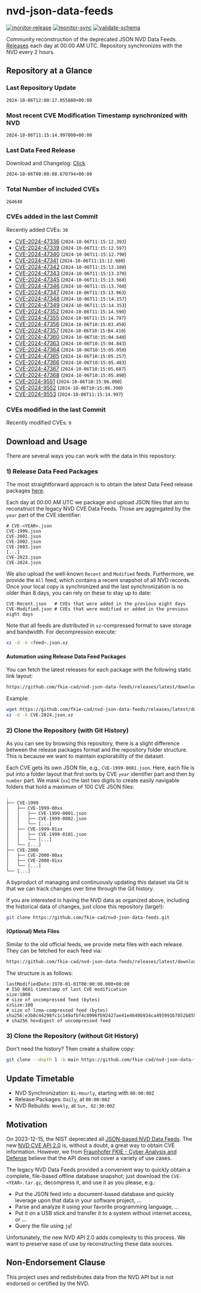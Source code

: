 # nvd-json-data-feeds

[![monitor-release](https://github.com/fkie-cad/nvd-json-data-feeds/actions/workflows/monitor_release.yml/badge.svg)](https://github.com/fkie-cad/nvd-json-data-feeds/actions/workflows/monitor_release.yml)
[![monitor-sync](https://github.com/fkie-cad/nvd-json-data-feeds/actions/workflows/monitor_sync.yml/badge.svg)](https://github.com/fkie-cad/nvd-json-data-feeds/actions/workflows/monitor_sync.yml)
[![validate-schema](https://github.com/fkie-cad/nvd-json-data-feeds/actions/workflows/validate_schema.yml/badge.svg)](https://github.com/fkie-cad/nvd-json-data-feeds/actions/workflows/validate_schema.yml)

Community reconstruction of the deprecated JSON NVD Data Feeds.
[Releases](https://github.com/fkie-cad/nvd-json-data-feeds/releases/latest) each day at 00:00 AM UTC.
Repository synchronizes with the NVD every 2 hours.

## Repository at a Glance

### Last Repository Update

```plain
2024-10-06T12:00:17.055880+00:00
```

### Most recent CVE Modification Timestamp synchronized with NVD

```plain
2024-10-06T11:15:14.997000+00:00
```

### Last Data Feed Release

Download and Changelog: [Click](https://github.com/fkie-cad/nvd-json-data-feeds/releases/latest)

```plain
2024-10-06T00:00:08.670794+00:00
```

### Total Number of included CVEs

```plain
264640
```

### CVEs added in the last Commit

Recently added CVEs: `30`

- [CVE-2024-47336](CVE-2024/CVE-2024-473xx/CVE-2024-47336.json) (`2024-10-06T11:15:12.393`)
- [CVE-2024-47339](CVE-2024/CVE-2024-473xx/CVE-2024-47339.json) (`2024-10-06T11:15:12.597`)
- [CVE-2024-47340](CVE-2024/CVE-2024-473xx/CVE-2024-47340.json) (`2024-10-06T11:15:12.790`)
- [CVE-2024-47341](CVE-2024/CVE-2024-473xx/CVE-2024-47341.json) (`2024-10-06T11:15:12.980`)
- [CVE-2024-47342](CVE-2024/CVE-2024-473xx/CVE-2024-47342.json) (`2024-10-06T11:15:13.180`)
- [CVE-2024-47343](CVE-2024/CVE-2024-473xx/CVE-2024-47343.json) (`2024-10-06T11:15:13.370`)
- [CVE-2024-47345](CVE-2024/CVE-2024-473xx/CVE-2024-47345.json) (`2024-10-06T11:15:13.560`)
- [CVE-2024-47346](CVE-2024/CVE-2024-473xx/CVE-2024-47346.json) (`2024-10-06T11:15:13.760`)
- [CVE-2024-47347](CVE-2024/CVE-2024-473xx/CVE-2024-47347.json) (`2024-10-06T11:15:13.963`)
- [CVE-2024-47348](CVE-2024/CVE-2024-473xx/CVE-2024-47348.json) (`2024-10-06T11:15:14.157`)
- [CVE-2024-47349](CVE-2024/CVE-2024-473xx/CVE-2024-47349.json) (`2024-10-06T11:15:14.353`)
- [CVE-2024-47352](CVE-2024/CVE-2024-473xx/CVE-2024-47352.json) (`2024-10-06T11:15:14.590`)
- [CVE-2024-47355](CVE-2024/CVE-2024-473xx/CVE-2024-47355.json) (`2024-10-06T11:15:14.797`)
- [CVE-2024-47356](CVE-2024/CVE-2024-473xx/CVE-2024-47356.json) (`2024-10-06T10:15:03.450`)
- [CVE-2024-47357](CVE-2024/CVE-2024-473xx/CVE-2024-47357.json) (`2024-10-06T10:15:04.410`)
- [CVE-2024-47360](CVE-2024/CVE-2024-473xx/CVE-2024-47360.json) (`2024-10-06T10:15:04.640`)
- [CVE-2024-47363](CVE-2024/CVE-2024-473xx/CVE-2024-47363.json) (`2024-10-06T10:15:04.843`)
- [CVE-2024-47364](CVE-2024/CVE-2024-473xx/CVE-2024-47364.json) (`2024-10-06T10:15:05.050`)
- [CVE-2024-47365](CVE-2024/CVE-2024-473xx/CVE-2024-47365.json) (`2024-10-06T10:15:05.257`)
- [CVE-2024-47366](CVE-2024/CVE-2024-473xx/CVE-2024-47366.json) (`2024-10-06T10:15:05.483`)
- [CVE-2024-47367](CVE-2024/CVE-2024-473xx/CVE-2024-47367.json) (`2024-10-06T10:15:05.687`)
- [CVE-2024-47368](CVE-2024/CVE-2024-473xx/CVE-2024-47368.json) (`2024-10-06T10:15:05.890`)
- [CVE-2024-9551](CVE-2024/CVE-2024-95xx/CVE-2024-9551.json) (`2024-10-06T10:15:06.090`)
- [CVE-2024-9552](CVE-2024/CVE-2024-95xx/CVE-2024-9552.json) (`2024-10-06T10:15:06.390`)
- [CVE-2024-9553](CVE-2024/CVE-2024-95xx/CVE-2024-9553.json) (`2024-10-06T11:15:14.997`)


### CVEs modified in the last Commit

Recently modified CVEs: `0`



## Download and Usage

There are several ways you can work with the data in this repository:

### 1) Release Data Feed Packages

The most straightforward approach is to obtain the latest Data Feed release packages [here](https://github.com/fkie-cad/nvd-json-data-feeds/releases/latest).

Each day at 00:00 AM UTC we package and upload JSON files that aim to reconstruct the legacy NVD CVE Data Feeds.
Those are aggregated by the `year` part of the CVE identifier:

```
# CVE-<YEAR>.json
CVE-1999.json
CVE-2001.json
CVE-2002.json
CVE-2003.json
[...]
CVE-2023.json
CVE-2024.json
```

We also upload the well-known `Recent` and `Modified` feeds.
Furthermore, we provide the `All` feed, which contains a recent snapshot of all NVD records.
Once your local copy is synchronized and the last synchronization is no older than 8 days, you can rely on these to stay up to date:

```plain
CVE-Recent.json   # CVEs that were added in the previous eight days
CVE-Modified.json # CVEs that were modified or added in the previous eight days
```

Note that all feeds are distributed in `xz`-compressed format to save storage and bandwidth.
For decompression execute:

```sh
xz -d -k <feed>.json.xz
```

#### Automation using Release Data Feed Packages

You can fetch the latest releases for each package with the following static link layout:

```sh
https://github.com/fkie-cad/nvd-json-data-feeds/releases/latest/download/CVE-<YEAR>.json.xz
```

Example:

```sh
wget https://github.com/fkie-cad/nvd-json-data-feeds/releases/latest/download/CVE-2024.json.xz
xz -d -k CVE-2024.json.xz
```

### 2) Clone the Repository (with Git History)

As you can see by browsing this repository, there is a slight difference between the release packages format and the repository folder structure.
This is because we want to maintain explorability of the dataset.

Each CVE gets its own JSON file, e.g., `CVE-1999-0001.json`.
Here, each file is put into a folder layout that first sorts by CVE `year` identifier part and then by `number` part.
We mask (`xx`) the last two digits to create easily navigable folders that hold a maximum of 100 CVE JSON files:

```plain
.
├── CVE-1999
│   ├── CVE-1999-00xx
│   │   ├── CVE-1999-0001.json
│   │   ├── CVE-1999-0002.json
│   │   └── [...]
│   ├── CVE-1999-01xx
│   │   ├── CVE-1999-0101.json
│   │   └── [...]
│   └── [...]
├── CVE-2000
│   ├── CVE-2000-00xx
│   ├── CVE-2000-01xx
│   └── [...]
└── [...]
```

A byproduct of managing and continuously updating this dataset via Git is that we can track changes over time through the Git history.

If you are interested in having the NVD data as organized above, including the historical data of changes, just clone this repository (large!):

```sh
git clone https://github.com/fkie-cad/nvd-json-data-feeds.git
```

#### (Optional) Meta Files

Similar to the old official feeds, we provide meta files with each release. They can be fetched for each feed via:

```sh
https://github.com/fkie-cad/nvd-json-data-feeds/releases/latest/download/CVE-<YEAR>.meta
```

The structure is as follows:

```plain
lastModifiedDate:1970-01-01T00:00:00.000+00:00                          # ISO 8601 timestamp of last CVE modification
size:1000                                                               # size of uncompressed feed (bytes)
xzSize:100                                                              # size of lzma-compressed feed (bytes)
sha256:e3b0c44298fc1c149afbf4c8996fb92427ae41e4649b934ca495991b7852b855 # sha256 hexdigest of uncompressed feed
```

### 3) Clone the Repository (without Git History)

Don't need the history? Then create a shallow copy:

```sh
git clone --depth 1 -b main https://github.com/fkie-cad/nvd-json-data-feeds.git
```


## Update Timetable

* NVD Synchronization: `Bi-Hourly`, starting with `00:00:00Z`
* Release Packages: `Daily`, at `00:00:00Z`
* NVD Rebuilds: `Weekly`, at `Sun, 02:30:00Z`


## Motivation

On 2023-12-15, the NIST deprecated all [JSON-based NVD Data Feeds](https://nvd.nist.gov/vuln/data-feeds#divRetirementBanner-1).
The new [NVD CVE API 2.0](https://nvd.nist.gov/developers/vulnerabilities) is, without a doubt, a great way to obtain CVE information.
However, we from [Fraunhofer FKIE - Cyber Analysis and Defense](https://www.fkie.fraunhofer.de/en/departments/cad.html) believe that the API does not cover a variety of use cases.

The legacy NVD Data Feeds provided a convenient way to quickly obtain a complete, file-based offline database snapshot; just download the `CVE-<YEAR>.tar.gz`, decompress it, and use it as you please, e.g.:

- Put the JSON feed into a document-based database and quickly leverage upon that data in your software project, ...
- Parse and analyze it using your favorite programming language, ...
- Put it on a USB stick and transfer it to a system without internet access, or ...
- Query the file using `jq`!

Unfortunately, the new NVD API 2.0 adds complexity to this process.
We want to preserve ease of use by reconstructing these data sources.

## Non-Endorsement Clause

This project uses and redistributes data from the NVD API but is not endorsed or certified by the NVD.